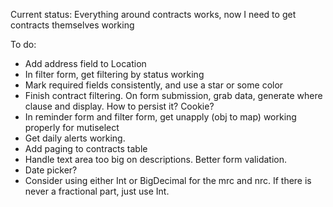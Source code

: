 Current status: Everything around contracts works, now I need to get contracts themselves working

To do:

* Add address field to Location
* In filter form, get filtering by status working
* Mark required fields consistently, and use a star or some color
* Finish contract filtering. On form submission, grab data, generate where clause and display. How to persist it? Cookie?
* In reminder form and filter form, get unapply (obj to map) working properly for mutiselect
* Get daily alerts working.
* Add paging to contracts table
* Handle text area too big on descriptions. Better form validation.
* Date picker?
* Consider using either Int or BigDecimal for the mrc and nrc. If there is never a fractional part, just use Int.
